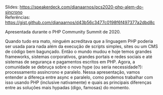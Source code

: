 Slides: https://speakerdeck.com/dianaarnos/pcs2020-php-alem-do-sincrono  
Referências: https://gist.github.com/dianaarnos/d43b56c3477c0198f6f497377a2dbd8c

Apresentada durante o PHP Community Summit de 2020.

Quando tudo era mato, ninguém acreditava que a linguagem PHP poderia ser usada para nada além da execução de scripts simples, sites ou um CMS de código bem bagunçado.
Então o mundo mudou e hoje temos grandes frameworks, sistemas corporativos, grandes portais e redes sociais e até sistemas de segurança e pagamentos escritos em PHP. 
Agora, a comunidade se debruça sobre o novo hype (ou seria necessidade?): processamento assíncrono e paralelo.
Nessa apresentação, vamos entender a difereça entre async e paralelo, como podemos trabalhar com isso usando PHP (inclusive nativamente) e quais as principais diferenças entre as soluções mais hypadas (digo, famosas) do momento.
